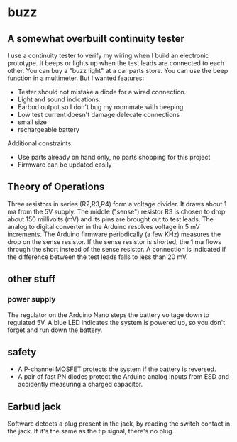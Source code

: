 # buzz

## A somewhat overbuilt continuity tester

I use a continuity tester to verify my wiring when I build an electronic prototype.  It beeps or lights up when the test leads are connected to each other.  You can buy a "buzz light" at a car parts store.   You can use the beep function in a multimeter.   But I wanted features:
- Tester should not mistake a diode for a wired connection.
- Light and sound indications.
- Earbud output so I don't bug my roommate with beeping
- Low test current doesn't damage delecate connections
- small size
- rechargeable battery

Additional constraints:
- Use parts already on hand only, no parts shopping for this project
- Firmware can be updated easily

## Theory of Operations
Three resistors in series (R2,R3,R4) form a voltage divider.   It draws about 1 ma from the 5V supply.   The middle ("sense") resistor R3 is chosen to drop about 150 millivolts (mV) and its pins are brought out to test leads.   The analog to digital converter in the Arduino resolves voltage in 5 mV increments.  The Arduino firmware periodically (a few KHz) measures the drop on the sense resistor.  If the sense resistor is shorted, the 1 ma flows through the short instead of the sense resistor.   A connection is indicated if the difference between the test leads falls to less than 20 mV.

## other stuff
### power supply
 The regulator on the Arduino Nano steps the battery voltage down to regulated 5V.  A blue LED indicates the system is powered up, so you don't forget and run down the battery.  
 
## safety
 - A P-channel MOSFET protects the system if the battery is reversed.
 - A pair of fast PN diodes protect the Arduino analog inputs from ESD and accidently measuring a charged capacitor.
 
## Earbud jack
Software detects a plug present in the jack, by reading the switch contact in the jack.   If it's the same as the tip signal, there's no plug.



